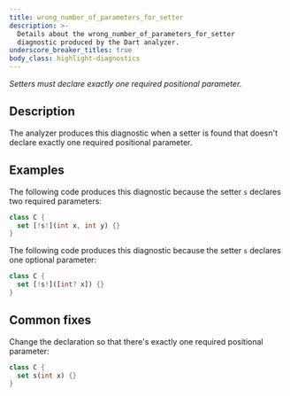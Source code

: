 ```yaml
---
title: wrong_number_of_parameters_for_setter
description: >-
  Details about the wrong_number_of_parameters_for_setter
  diagnostic produced by the Dart analyzer.
underscore_breaker_titles: true
body_class: highlight-diagnostics
---
```


_Setters must declare exactly one required positional parameter._

## Description

The analyzer produces this diagnostic when a setter is found that doesn't
declare exactly one required positional parameter.

## Examples

The following code produces this diagnostic because the setter `s` declares
two required parameters:

```dart
class C {
  set [!s!](int x, int y) {}
}
```

The following code produces this diagnostic because the setter `s` declares
one optional parameter:

```dart
class C {
  set [!s!]([int? x]) {}
}
```

## Common fixes

Change the declaration so that there's exactly one required positional
parameter:

```dart
class C {
  set s(int x) {}
}
```
